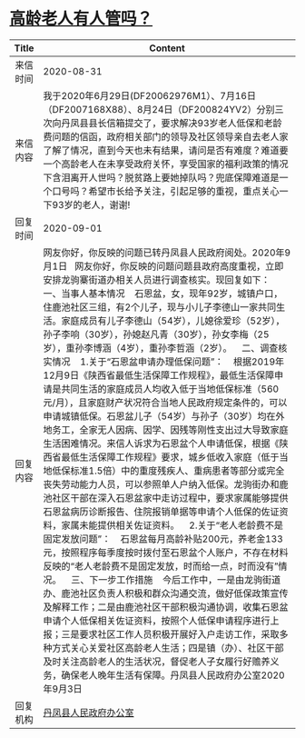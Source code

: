 # [高龄老人有人管吗？](http://www.shangluo.gov.cn/zmhd/ldxxxx.jsp?urltype=leadermail.LeaderMailContentUrl&wbtreeid=1112&leadermailid=6394)

| Title |                                                                                                                                                                                                                                                                                                                                                                                                                                                                      Content                                                                                                                                                                                                                                                                                                                                                                                                                                                                      |
|:-----:|---------------------------------------------------------------------------------------------------------------------------------------------------------------------------------------------------------------------------------------------------------------------------------------------------------------------------------------------------------------------------------------------------------------------------------------------------------------------------------------------------------------------------------------------------------------------------------------------------------------------------------------------------------------------------------------------------------------------------------------------------------------------------------------------------------------------------------------------------------------------------------------------------------------------------------------------------|
| 来信时间  | 2020-08-31                                                                                                                                                                                                                                                                                                                                                                                                                                                                                                                                                                                                                                                                                                                                                                                                                                                                                                                                        |
| 来信内容  | 我于2020年6月29日(DF20062976M1）、7月16日（DF2007168X88）、8月24日（DF200824YV2）分别三次向丹凤县县长信箱提交了，要求解决93岁老人低保和老龄费问题的信函，政府相关部门的领导及社区领导亲自去老人家了解了情况，直到今天也未有结果，请问是否有难度？难道要一个高龄老人在未享受政府关怀，享受国家的福利政策的情况下含泪离开人世吗？脱贫路上要她掉队吗？兜底保障难道是一个口号吗？希望市长给予关注，引起足够的重视，重点关心一下93岁的老人，谢谢!                                                                                                                                                                                                                                                                                                                                                                                                                                                                                                                                                                                                                                                                                                 |
| 回复时间  | 2020-09-01                                                                                                                                                                                                                                                                                                                                                                                                                                                                                                                                                                                                                                                                                                                                                                                                                                                                                                                                        |
| 回复内容  | 网友你好，你反映的问题已转丹凤县人民政府阅处。2020年9月1日   网友你好，你反映的问题问题县政府高度重视，立即安排龙驹寨街道办相关人员进行调查核实。现回复如下：    一、当事人基本情况    石恩盆，女，现年92岁，城镇户口，住鹿池社区三组，有2个儿子，现与小儿子李德山一家共同生活。家庭成员有儿子李德山（54岁），儿媳徐爱珍（52岁），孙子李响（30岁），孙媳赵凡青（30岁），孙女李梅（25岁），重孙李博涵（4岁），重孙李哲涵（2岁）。    二、调查核实情况    1.关于“石恩盆申请办理低保问题”：    根据2019年12月9日《陕西省最低生活保障工作规程》，最低生活保障申请是共同生活的家庭成员人均收入低于当地低保标准（560元/月），且家庭财产状况符合当地人民政府规定条件的，可以申请城镇低保。石恩盆儿子（54岁）与孙子（30岁）均在外地务工，全家无人因病、因学、因残等刚性支出过大导致家庭生活困难情况。来信人诉求为石恩盆个人申请低保，根据《陕西省最低生活保障工作规程》要求，城乡低收入家庭（低于当地低保标准1.5倍）中的重度残疾人、重病患者等部分或完全丧失劳动能力人员，可以参照单人户纳入低保。龙驹街办和鹿池社区干部在深入石恩盆家中走访过程中，要求家属能够提供石恩盆病历诊断报告、住院报销单据等申请个人低保的佐证资料，家属未能提供相关佐证资料。    2.关于“老人老龄费不是固定发放问题”：    石恩盆每月高龄补贴200元，养老金133元，按照程序每季度按时拨付至石恩盆个人账户，不存在材料反映的“老人老龄费不是固定发放，时而给一点，时而没有”情况。    三、下一步工作措施    今后工作中，一是由龙驹街道办、鹿池社区负责人积极和群众沟通交流，做好低保政策宣传及解释工作；二是由鹿池社区干部积极沟通协调，收集石恩盆申请个人低保相关佐证资料，按照个人低保申请程序进行上报；三是要求社区工作人员积极开展好入户走访工作，采取多种方式关心关爱社区高龄老人生活；四是镇（办）、社区干部及时关注高龄老人的生活状况，督促老人子女履行好赡养义务，确保老人晚年生活有保障。丹凤县人民政府办公室2020年9月3日 |
| 回复机构  | [丹凤县人民政府办公室](../../category/agencies/丹凤县人民政府办公室.md)                                                                                                                                                                                                                                                                                                                                                                                                                                                                                                                                                                                                                                                                                                                                                                                                                                                                                               |